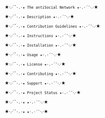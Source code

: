★·.·´¯`·.·★ The antiSocial Network ★·.·´¯`·.·★

★·.·´¯`·.·★ Description ★·.·´¯`·.·★

★·.·´¯`·.·★ Contribution Guidelines ★·.·´¯`·.·★

★·.·´¯`·.·★ Instructions ★·.·´¯`·.·★

★·.·´¯`·.·★ Installation ★·.·´¯`·.·★

★·.·´¯`·.·★ Usage ★·.·´¯`·.·★

★·.·´¯`·.·★ License ★·.·´¯`·.·★

★·.·´¯`·.·★ Contributing ★·.·´¯`·.·★

★·.·´¯`·.·★ Support ★·.·´¯`·.·★

★·.·´¯`·.·★ Project Status ★·.·´¯`·.·★

★·.·´¯`·.·★ ★·.·´¯`·.·★

★·.·´¯`·.·★ ★·.·´¯`·.·★

<!-- https://www.makeareadme.com/ -->
